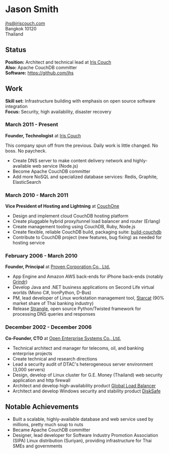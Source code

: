Jason Smith
===========

jhs@iriscouch.com<br>
Bangkok 10120<br>
Thailand<br>

## Status

**Position:** Architect and technical lead at [Iris Couch][ic]<br>
**Also:** Apache CouchDB committer<br>
**Software:** https://github.com/jhs<br>

## Work

**Skill set:** Infrastructure building with emphasis on open source software integration<br>
**Focus:** Security, high availability, disaster recovery

### March 2011 - Present

**Founder, Technologist** at [Iris Couch][ic]

This company spun off from the previous. Daily work is little changed. No boss. No paycheck.

* Create DNS server to make content delivery network and highly-available web service (Node.js)
* Become Apache CouchDB committer
* Add more NoSQL and specialized database services: Redis, Graphite, ElasticSearch

### March 2010 - March 2011

**Vice President of Hosting and Lightning** at [CouchOne][c1]

* Design and implement cloud CouchDB hosting platform
* Create pluggable hybrid proxy/tunnel load balancer and router (Erlang)
* Create management tooling using CouchDB, Ruby, Node.js
* Create flexible, reliable CouchDB build, packaging suite: [build-couchdb][bc]
* Contribute to CouchDB project (new features, bug fixing) as needed for hosting service

### February 2006 - March 2010

**Founder, Principal** at [Proven Corporation Co., Ltd.][proven]

* App Engine and Amazon AWS back-ends for iPhone back-ends (notably [Grindr][grindr])
* Develop Java and .NET business applications on Second Life virtual worlds (Mono C#, IronPython, D-Bus)
* PM, lead developer of Linux workstation management tool, [Starcat][moscii] (90% market share of Thai banking industry)
* Release [Strangle][strangle], open source Python/Twisted framework for processing DNS queries and responses

### December 2002 - December 2006

**Co-Founder, CTO** at [Open Enterprise Systems Co., Ltd.][oes]

* Technical architect and manager for telecoms, oil, and banking enterprise projects
* Create technical and research directions
* Lead a security audit of DTAC's heterogeneous server environment (3,000 servers)
* Design, develop of Linux cluster for G.E. Money (Thailand) web security application and http firewall
* Architect and develop high-availability product [Global Load Balancer](www.oes.co.th/products/glb/)
* Architect and develop Windows security and stability product [DiskSafe](www.oes.co.th/products/disksafe/)

## Notable Achievements

* Built a scalable, highly-available database and web service used by millions, pretty much soup to nuts
* Became Apache CouchDB committer
* Designer, lead developer for Software Industry Promotion Association (SIPA) Linux distribution (Suriyan), providing infrastructure for Thai SMEs and governments

[ic]: http://www.iriscouch.com
[c1]: http://www.couchone.com
[cb]: http://www.couchbase.com
[bc]: https://github.com/iriscouch/build-couchdb
[proven]: www.proven-corporation.com/
[grindr]: http://grindr.com/learn-more
[moscii]: http://www.moscii.com
[strangle]: https://github.com/jhs/strangle
[oes]: www.oes.co.th/
